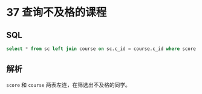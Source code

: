 # 37 查询不及格的课程

## SQL

```sql
select * from sc left join course on sc.c_id = course.c_id where score < 60;
```

## 解析

`score` 和 `course` 两表左连，在筛选出不及格的同学。